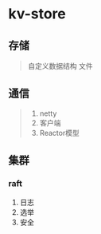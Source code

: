 # kv-store

## 存储

> 自定义数据结构
> 文件

## 通信

> 1. netty
> 2. 客户端
> 3. Reactor模型

## 集群

### raft

1. 日志
2. 选举
3. 安全